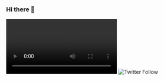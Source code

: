 ### Hi there 👋
![gif](https://va.media.tumblr.com/tumblr_qh558dQons1unz9e0.mp4)
![Twitter Follow](https://img.shields.io/twitter/follow/errDeCapa8) 
<!--
**Vvan31/Vvan31** is a ✨ _special_ ✨ repository because its `README.md` (this file) appears on your GitHub profile.

Here are some ideas to get you started:

- 🔭 I’m currently working on ...
- 🌱 I’m currently learning ...
- 👯 I’m looking to collaborate on ...
- 🤔 I’m looking for help with ...
- 💬 Ask me about ...
- 📫 How to reach me: ...
- 😄 Pronouns: ...
- ⚡ Fun fact: ...
-->

